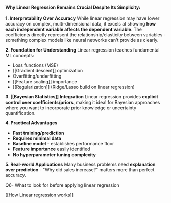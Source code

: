 #### **Why Linear Regression Remains Crucial Despite Its Simplicity:**

**1. Interpretability Over Accuracy** While linear regression may have lower accuracy on complex, multi-dimensional data, it excels at showing **how each independent variable affects the dependent variable**. The coefficients directly represent the relationship/elasticity between variables - something complex models like neural networks can't provide as clearly.

**2. Foundation for Understanding** Linear regression teaches fundamental ML concepts:
- Loss functions (MSE)
- [[Gradient descent]] optimization
- Overfitting/underfitting
- [[Feature scaling]] importance
- [[Regularization]] (Ridge/Lasso build on linear regression)

**3. [[Bayesian Statistics]] Integration** Linear regression provides **explicit control over coefficients/priors**, making it ideal for Bayesian approaches where you want to incorporate prior knowledge or uncertainty quantification.

**4. Practical Advantages**

- **Fast training/prediction**
- **Requires minimal data**
- **Baseline model** - establishes performance floor
- **Feature importance** easily identified
- **No hyperparameter tuning complexity**

**5. Real-world Applications** Many business problems need **explanation over prediction** - "Why did sales increase?" matters more than perfect accuracy.

Q6- What to look for before applying linear regression

[[How Linear regression works]]
